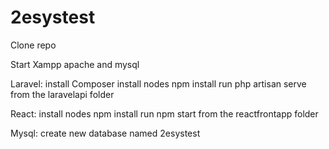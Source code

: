 # 2esystest

Clone repo 

Start Xampp apache and mysql

Laravel:
  install Composer
  install nodes npm install
  run php artisan serve from the laravelapi folder
    
React:
  install nodes npm install
  run npm start from the reactfrontapp folder

Mysql:
  create new database named 2esystest
